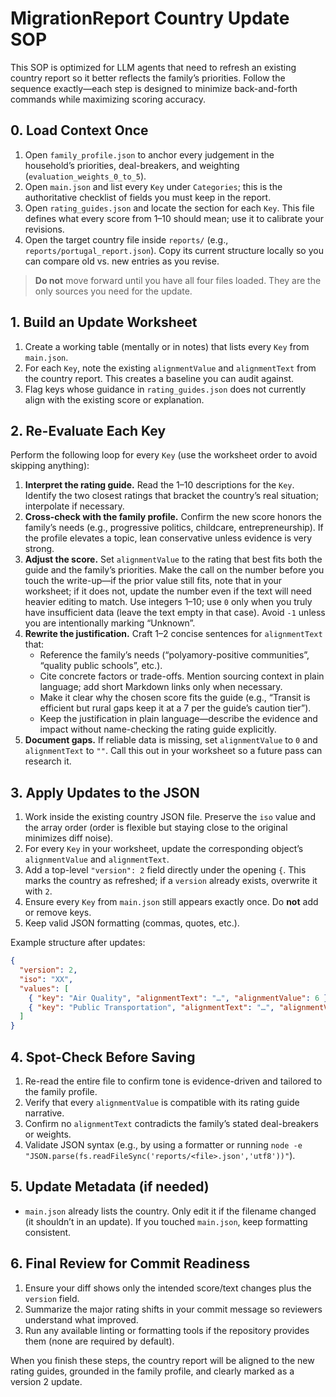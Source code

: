 # MigrationReport Country Update SOP

This SOP is optimized for LLM agents that need to refresh an existing country report so it better reflects the family’s priorities. Follow the sequence exactly—each step is designed to minimize back-and-forth commands while maximizing scoring accuracy.

## 0. Load Context Once
1. Open `family_profile.json` to anchor every judgement in the household’s priorities, deal-breakers, and weighting (`evaluation_weights_0_to_5`).
2. Open `main.json` and list every `Key` under `Categories`; this is the authoritative checklist of fields you must keep in the report.
3. Open `rating_guides.json` and locate the section for each `Key`. This file defines what every score from 1–10 should mean; use it to calibrate your revisions.
4. Open the target country file inside `reports/` (e.g., `reports/portugal_report.json`). Copy its current structure locally so you can compare old vs. new entries as you revise.

> **Do not** move forward until you have all four files loaded. They are the only sources you need for the update.

## 1. Build an Update Worksheet
1. Create a working table (mentally or in notes) that lists every `Key` from `main.json`.
2. For each `Key`, note the existing `alignmentValue` and `alignmentText` from the country report. This creates a baseline you can audit against.
3. Flag keys whose guidance in `rating_guides.json` does not currently align with the existing score or explanation.

## 2. Re-Evaluate Each Key
Perform the following loop for every `Key` (use the worksheet order to avoid skipping anything):

1. **Interpret the rating guide.** Read the 1–10 descriptions for the `Key`. Identify the two closest ratings that bracket the country’s real situation; interpolate if necessary.
2. **Cross-check with the family profile.** Confirm the new score honors the family’s needs (e.g., progressive politics, childcare, entrepreneurship). If the profile elevates a topic, lean conservative unless evidence is very strong.
3. **Adjust the score.** Set `alignmentValue` to the rating that best fits both the guide and the family’s priorities. Make the call on the number before you touch the write-up—if the prior value still fits, note that in your worksheet; if it does not, update the number even if the text will need heavier editing to match. Use integers 1–10; use `0` only when you truly have insufficient data (leave the text empty in that case). Avoid `-1` unless you are intentionally marking “Unknown”.
4. **Rewrite the justification.** Craft 1–2 concise sentences for `alignmentText` that:
   - Reference the family’s needs (“polyamory-positive communities”, “quality public schools”, etc.).
   - Cite concrete factors or trade-offs. Mention sourcing context in plain language; add short Markdown links only when necessary.
   - Make it clear why the chosen score fits the guide (e.g., “Transit is efficient but rural gaps keep it at a 7 per the guide’s caution tier”).
   - Keep the justification in plain language—describe the evidence and impact without name-checking the rating guide explicitly.
5. **Document gaps.** If reliable data is missing, set `alignmentValue` to `0` and `alignmentText` to `""`. Call this out in your worksheet so a future pass can research it.

## 3. Apply Updates to the JSON
1. Work inside the existing country JSON file. Preserve the `iso` value and the array order (order is flexible but staying close to the original minimizes diff noise).
2. For every `Key` in your worksheet, update the corresponding object’s `alignmentValue` and `alignmentText`.
3. Add a top-level `"version": 2` field directly under the opening `{`. This marks the country as refreshed; if a `version` already exists, overwrite it with `2`.
4. Ensure every `Key` from `main.json` still appears exactly once. Do **not** add or remove keys.
5. Keep valid JSON formatting (commas, quotes, etc.).

Example structure after updates:
```json
{
  "version": 2,
  "iso": "XX",
  "values": [
    { "key": "Air Quality", "alignmentText": "…", "alignmentValue": 6 },
    { "key": "Public Transportation", "alignmentText": "…", "alignmentValue": 7 }
  ]
}
```

## 4. Spot-Check Before Saving
1. Re-read the entire file to confirm tone is evidence-driven and tailored to the family profile.
2. Verify that every `alignmentValue` is compatible with its rating guide narrative.
3. Confirm no `alignmentText` contradicts the family’s stated deal-breakers or weights.
4. Validate JSON syntax (e.g., by using a formatter or running `node -e "JSON.parse(fs.readFileSync('reports/<file>.json','utf8'))"`).

## 5. Update Metadata (if needed)
- `main.json` already lists the country. Only edit it if the filename changed (it shouldn’t in an update). If you touched `main.json`, keep formatting consistent.

## 6. Final Review for Commit Readiness
1. Ensure your diff shows only the intended score/text changes plus the `version` field.
2. Summarize the major rating shifts in your commit message so reviewers understand what improved.
3. Run any available linting or formatting tools if the repository provides them (none are required by default).

When you finish these steps, the country report will be aligned to the new rating guides, grounded in the family profile, and clearly marked as a version 2 update.

